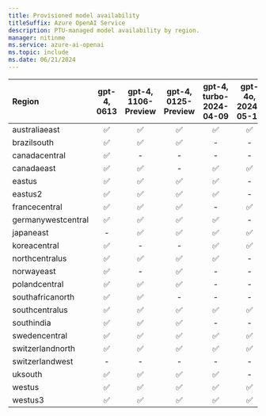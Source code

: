 ```yaml
---
title: Provisioned model availability
titleSuffix: Azure OpenAI Service
description: PTU-managed model availability by region.
manager: nitinme
ms.service: azure-ai-openai
ms.topic: include
ms.date: 06/21/2024
---
```


| **Region**     | **gpt-4**, **0613**   | **gpt-4**, **1106-Preview**   | **gpt-4**, **0125-Preview**   | **gpt-4**, **turbo-2024-04-09**   | **gpt-4o**, **2024-05-13**   | **gpt-4-32k**, **0613**   | **gpt-35-turbo**, **1106**   | **gpt-35-turbo**, **0125**   |
|:-------------------|:-------------------:|:---------------------------:|:---------------------------:|:-------------------------------:|:--------------------------:|:-----------------------:|:--------------------------:|:--------------------------:|
| australiaeast      | ✅                | ✅                        | ✅                        | ✅                            | ✅                       | ✅                    | ✅                       | ✅                       |
| brazilsouth        | ✅                | ✅                        | ✅                        | -                           | -                      | ✅                    | ✅                       | -                      |
| canadacentral      | ✅                | -                       | -                       | -                           | -                      | ✅                    | -                      | ✅                       |
| canadaeast         | ✅                | ✅                        | -                       | ✅                            | ✅                       | -                   | ✅                       | -                      |
| eastus             | ✅                | ✅                        | ✅                        | ✅                            | -                      | ✅                    | ✅                       | ✅                       |
| eastus2            | ✅                | ✅                        | ✅                        | ✅                            | -                      | ✅                    | ✅                       | ✅                       |
| francecentral      | ✅                | ✅                        | ✅                        | -                           | ✅                       | ✅                    | -                      | ✅                       |
| germanywestcentral | ✅                | ✅                        | ✅                        | ✅                            | -                      | ✅                    | ✅                       | -                      |
| japaneast          | -               | ✅                        | ✅                        | ✅                            | ✅                       | -                   | -                      | ✅                       |
| koreacentral       | ✅                | -                       | -                       | ✅                            | ✅                       | ✅                    | ✅                       | -                      |
| northcentralus     | ✅                | ✅                        | ✅                        | ✅                            | -                      | ✅                    | ✅                       | ✅                       |
| norwayeast         | ✅                | -                       | ✅                        | -                           | -                      | ✅                    | -                      | -                      |
| polandcentral      | ✅                | ✅                        | ✅                        | -                           | -                      | ✅                    | ✅                       | ✅                       |
| southafricanorth   | ✅                | ✅                        | -                       | -                           | -                      | ✅                    | ✅                       | -                      |
| southcentralus     | ✅                | ✅                        | ✅                        | ✅                            | ✅                       | ✅                    | ✅                       | ✅                       |
| southindia         | ✅                | ✅                        | ✅                        | -                           | -                      | ✅                    | ✅                       | ✅                       |
| swedencentral      | ✅                | ✅                        | ✅                        | ✅                            | ✅                       | ✅                    | ✅                       | ✅                       |
| switzerlandnorth   | ✅                | ✅                        | ✅                        | ✅                            | ✅                       | ✅                    | ✅                       | ✅                       |
| switzerlandwest    | -               | -                       | -                       | -                           | -                      | -                   | -                      | ✅                       |
| uksouth            | ✅                | ✅                        | ✅                        | ✅                            | -                      | ✅                    | ✅                       | ✅                       |
| westus             | ✅                | ✅                        | ✅                        | ✅                            | ✅                       | ✅                    | ✅                       | ✅                       |
| westus3            | ✅                | ✅                        | ✅                        | ✅                            | ✅                       | ✅                    | ✅                       | ✅                       |